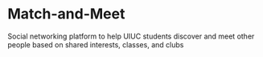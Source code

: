 # Match-and-Meet
Social networking platform to help UIUC students discover and meet other people based on shared interests, classes, and clubs
